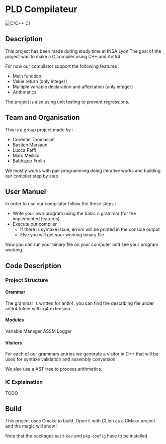 # PLD Compilateur
![C/C++ CI](https://github.com/CorentinTh/pld-comp/workflows/C/C++%20CI/badge.svg)

## Description

This project has been made during study time at INSA Lyon
The goal of the project was to make a C compiler using C++ and Antlr4

For now our compilator support the following features :
* Main function
* Value return (only integer)
* Multiple variable declaration and affectation (only integer)
* Arithmetics

The project is also using unit testing to prevent regressions.

## Team and Organisation

This is a group project made by :
* Corentin Thomasset
* Bastien Marsaud
* Lucca Paffi
* Marc Meillac
* Balthazar Frolin

We mostly works with pair programming doing iterative works and building our compiler step by step

## User Manuel

In order to use our compilator follow the these steps :
* Write your own program using the basic c grammar (for the implemented features)
* Execute our compiler 
  * If there is syntaxe issue, errors will be printed in the console output
  * Else you will get your working binary file

Now you can run your binary file on your computer and see your program working.

## Code Description

### Project Structure

#### Grammar

The grammar is written for antlr4, you can find the describing file under antlr4 folder with .g4 extension.

#### Modules

Variable Manager
ASSM
Logger

#### Visitors

For each of our grammars entries we generate a visitor in C++ that will be used for syntaxe validation and assembly conversion.

We also use a AST tree to process arithmetics.

### IC Explaination

TODO

## Build
This project uses Cmake to build. Open it with CLion as a CMake project and the magic will show !

Note that the packages `uuid-dev` and `pkg-config` have to be installed.
